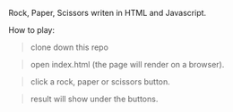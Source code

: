 Rock, Paper, Scissors writen in HTML and Javascript.

How to play:
> clone down this repo

> open index.html (the page will render on a browser).

> click a rock, paper or scissors button.

> result will show under the buttons.

